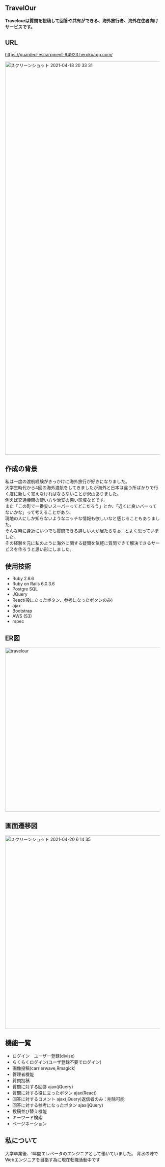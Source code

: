 ## TravelOur

**Travelourは質問を投稿して回答や共有ができる、海外旅行者、海外在住者向けサービスです。**

## URL
https://guarded-escarpment-94923.herokuapp.com/

<img width="1277" alt="スクリーンショット 2021-04-18 20 33 31" src="https://user-images.githubusercontent.com/73025214/115144062-7f31d980-a085-11eb-9636-ec7aefdb5b2c.png">

## 作成の背景
私は一度の渡航経験がきっかけに海外旅行が好きになりました。  
大学生時代から4回の海外渡航をしてきましたが海外と日本は違う所ばかりで行く度に新しく覚えなければならないことが沢山ありました。  
例えば交通機関の使い方や治安の悪い区域などです。  
また「この町で一番安いスーパーってどこだろう」とか、「近くに良いバーってないかな」って考えることがあり、  
現地の人にしか知らないようなニッチな情報も欲しいなと感じることもありました。  
そんな時に身近にいつでも質問できる詳しい人が居たらなぁ…とよく思っていました。  
その経験を元に私のように海外に関する疑問を気軽に質問できて解決できるサービスを作ろうと思い形にしました。

## 使用技術
* Ruby 2.6.6
* Ruby on Rails 6.0.3.6
* Postgre SQL
* JQuery
* React(役に立ったボタン、参考になったボタンのみ)
* ajax
* Bootstrap
* AWS (S3)
* rspec

## ER図
<img width="533" alt="travelour" src="https://user-images.githubusercontent.com/73025214/115192832-4bf35700-a126-11eb-9ee4-cb5252c75457.png">

## 画面遷移図
<img width="628" alt="スクリーンショット 2021-04-20 6 14 35" src="https://user-images.githubusercontent.com/73025214/115304311-c57b5b80-a19f-11eb-8c28-f91314c920b9.png">



## 機能一覧
* ログイン　ユーザー登録(divise)
* らくらくログイン(ユーザ登録不要でログイン)
* 画像投稿(carrierwave,Rmagick)
* 管理者機能
* 質問投稿
* 質問に対する回答 ajax(jQuery)
* 質問に対する役に立ったボタン ajax(React)
* 回答に対するコメント ajax(jQuery)返信者のみ：削除可能
* 回答に対する参考になったボタン ajax(jQuery)
* 投稿並び替え機能
* キーワード検索
* ページネーション

## 私について
大学卒業後、1年間エレベータのエンジニアとして働いていました。
背水の陣でWebエンジニアを目指す為に現在転職活動中です
